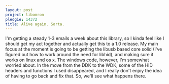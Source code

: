```yaml
---
layout: post
project: libomron
pledgie: 14372
title: Alive again. Sorta.
---
```


I'm getting a steady 1-3 emails a week about this library, so I kinda feel like I should get my act together and actually get this to a 1.0 release. My main focus at the moment is going to be getting the libusb based core solid (I've figured out how to work around the need for libhid), and making sure it works on linux and os x. The windows code, however, I'm somewhat worried about. In the move from the DDK to the WDK, some of the HID headers and functions I used disappeared, and I really don't enjoy the idea of having to go back and fix that. So, we'll see what happens there.
